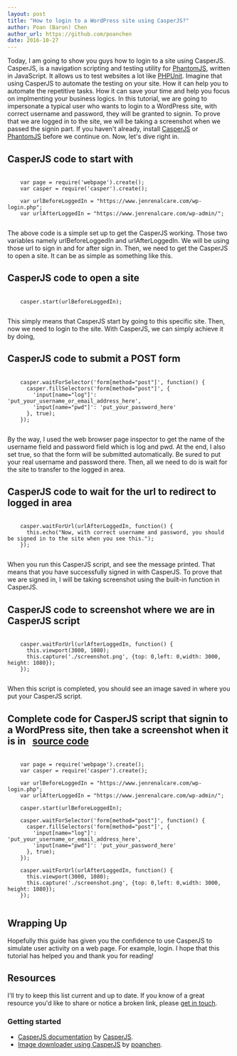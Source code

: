 ```yaml
---
layout: post
title: "How to login to a WordPress site using CasperJS?"
author: Poan (Baron) Chen
author_url: https://github.com/poanchen
date: 2016-10-27
---
```

Today, I am going to show you guys how to login to a site using CasperJS. CasperJS, is a navigation scripting and testing utility for [PhantomJS](http://phantomjs.org/), written in JavaScript. It allows us to test websites a lot like [PHPUnit](https://github.com/sebastianbergmann/phpunit/). Imagine that using CasperJS to automate the testing on your site. How it can help you to automate the repetitive tasks. How it can save your time and help you focus on implmenting your business logics. In this tutorial, we are going to impersonate a typical user who wants to login to a WordPress site, with correct username and password, they will be granted to signin. To prove that we are logged in to the site, we will be taking a screenshot when we passed the signin part. If you haven't already, install [CasperJS](http://casperjs.org/) or [PhantomJS](http://phantomjs.org/) before we continue on. Now, let's dive right in.

## CasperJS code to start with

<pre>
  <code class="javascript">
    var page = require('webpage').create();
    var casper = require('casper').create();

    var urlBeforeLoggedIn = "https://www.jenrenalcare.com/wp-login.php";
    var urlAfterLoggedIn = "https://www.jenrenalcare.com/wp-admin/";
  </code>
</pre>
The above code is a simple set up to get the CasperJS working. Those two variables namely urlBeforeLoggedIn and urlAfterLoggedIn. We will be using those url to sign in and for after sign in. Then, we need to get the CasperJS to open a site. It can be as simple as something like this.

## CasperJS code to open a site

<pre>
  <code class="javascript">
    casper.start(urlBeforeLoggedIn);
  </code>
</pre>
This simply means that CasperJS start by going to this specific site. Then, now we need to login to the site. With CasperJS, we can simply achieve it by doing,

## CasperJS code to submit a POST form

<pre>
  <code class="javascript">
    casper.waitForSelector('form[method="post"]', function() {
      casper.fillSelectors('form[method="post"]', {
        'input[name="log"]': 'put_your_username_or_email_address_here',
        'input[name="pwd"]': 'put_your_password_here'
      }, true);
    });
  </code>
</pre>
By the way, I used the web browser page inspector to get the name of the username field and password field which is log and pwd. At the end, I also set true, so that the form will be submitted automatically. Be sured to put your real username and password there. Then, all we need to do is wait for the site to transfer to the logged in area.

## CasperJS code to wait for the url to redirect to logged in area

<pre>
  <code class="javascript">
    casper.waitForUrl(urlAfterLoggedIn, function() {
      this.echo("Now, with correct username and password, you should be signed in to the site when you see this.");
    });
  </code>
</pre>
When you run this CasperJS script, and see the message printed. That means that you have successfully signed in with CasperJS. To prove that we are signed in, I will be taking screenshot using the built-in function in CasperJS.

## CasperJS code to screenshot where we are in CasperJS script

<pre>
  <code class="javascript">
    casper.waitForUrl(urlAfterLoggedIn, function() {
      this.viewport(3000, 1080);
      this.capture('./screenshot.png', {top: 0,left: 0,width: 3000, height: 1080});
    });
  </code>
</pre>
When this script is completed, you should see an image saved in where you put your CasperJS script.

## Complete code for CasperJS script that signin to a WordPress site, then take a screenshot when it is in &nbsp;&nbsp;<a href="https://github.com/poanchen/code-for-blog/blob/master/2016/10/27/how-to-login-to-wordpress-site-using-casperjs/loginToWordpressSite.js" target="_blank">source code</a>

<pre>
  <code class="javascript">
    var page = require('webpage').create();
    var casper = require('casper').create();

    var urlBeforeLoggedIn = "https://www.jenrenalcare.com/wp-login.php";
    var urlAfterLoggedIn = "https://www.jenrenalcare.com/wp-admin/";

    casper.start(urlBeforeLoggedIn);

    casper.waitForSelector('form[method="post"]', function() {
      casper.fillSelectors('form[method="post"]', {
        'input[name="log"]': 'put_your_username_or_email_address_here',
        'input[name="pwd"]': 'put_your_password_here'
      }, true);
    });

    casper.waitForUrl(urlAfterLoggedIn, function() {
      this.viewport(3000, 1080);
      this.capture('./screenshot.png', {top: 0,left: 0,width: 3000, height: 1080});
    });
  </code>
</pre>

## Wrapping Up

Hopefully this guide has given you the confidence to use CasperJS to simulate user activity on a web page. For example, login. I hope that this tutorial has helped you and thank you for reading!

## Resources

I'll try to keep this list current and up to date. If you know of a great resource you'd like to share or notice a broken link, please [get in touch](https://github.com/poanchen).

### Getting started

* [CasperJS documentation](http://docs.casperjs.org/en/latest/) by [CasperJS](http://casperjs.org/).
* [Image downloader using CasperJS](https://github.com/poanchen/image-downloader) by [poanchen](https://github.com/poanchen).